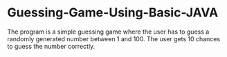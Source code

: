 # Guessing-Game-Using-Basic-JAVA
The program is a simple guessing game where the user has to guess a randomly generated number between 1 and 100. The user gets 10 chances to guess the number correctly.
